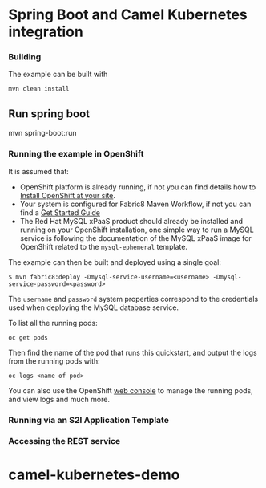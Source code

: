 # Spring Boot and Camel Kubernetes integration

### Building

The example can be built with

    mvn clean install
    
##  Run spring boot

mvn spring-boot:run
    
### Running the example in OpenShift

It is assumed that:

- OpenShift platform is already running, if not you can find details how to [Install OpenShift at your site](https://docs.openshift.com/container-platform/3.3/install_config/index.html).
- Your system is configured for Fabric8 Maven Workflow, if not you can find a [Get Started Guide](https://access.redhat.com/documentation/en/red-hat-jboss-middleware-for-openshift/3/single/red-hat-jboss-fuse-integration-services-20-for-openshift/)
- The Red Hat MySQL xPaaS product should already be installed and running on your OpenShift installation, one simple way to run a MySQL service is following the documentation of the MySQL xPaaS image for OpenShift related to the `mysql-ephemeral` template.

The example can then be built and deployed using a single goal:

    $ mvn fabric8:deploy -Dmysql-service-username=<username> -Dmysql-service-password=<password>

The `username` and `password` system properties correspond to the credentials
used when deploying the MySQL database service.


To list all the running pods:

    oc get pods

Then find the name of the pod that runs this quickstart, and output the logs from the running pods with:

    oc logs <name of pod>

You can also use the OpenShift [web console](https://docs.openshift.com/container-platform/3.3/getting_started/developers_console.html#developers-console-video) to manage the
running pods, and view logs and much more.

### Running via an S2I Application Template


### Accessing the REST service

# camel-kubernetes-demo
